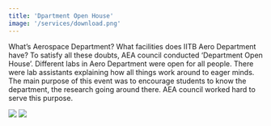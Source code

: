 ```yaml
---
title: 'Dpartment Open House'
image: '/services/download.png'
---
```


What’s Aerospace Department? What facilities does IITB Aero Department have? To satisfy all these doubts, AEA council conducted ‘Department Open House’. Different labs in Aero Department were open for all people. There were lab assistants explaining how all things work around to eager minds. The main purpose of this event was to encourage students to know the department, the research going around there. AEA council worked hard to serve this purpose.

<img src="https://4.img-dpreview.com/files/p/E~TS590x0~articles/3925134721/0266554465.jpeg">

<img src="https://scontent.fmaa8-1.fna.fbcdn.net/v/t1.0-0/p640x640/40103472_2082652048653105_2235543328110149632_o.jpg?_nc_cat=102&_nc_ohc=PCVA8JnK1bQAQnirhSXvAj3o3sZO7_zC0ssR1a--TkFsq-qnU9m0h3fJQ&_nc_ht=scontent.fmaa8-1.fna&oh=a740cd26f47601272a0009cc3f2b5323&oe=5EAF6A65">

